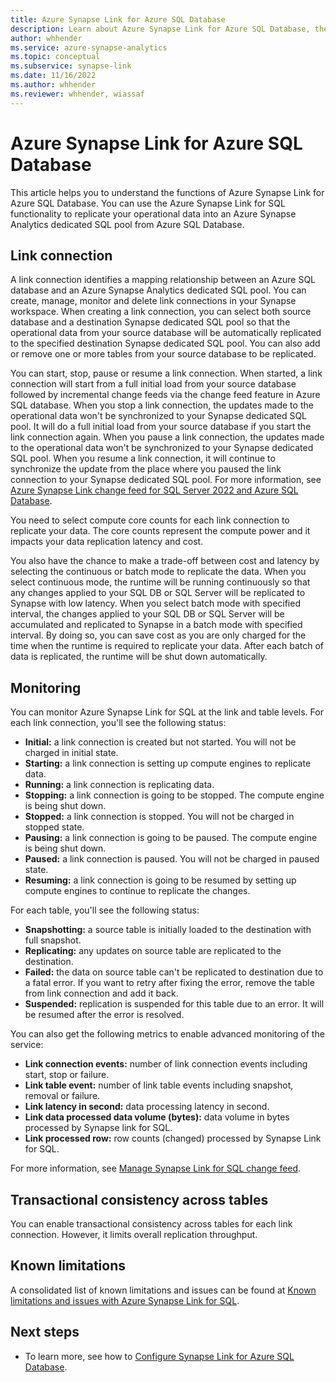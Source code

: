```yaml
---
title: Azure Synapse Link for Azure SQL Database
description: Learn about Azure Synapse Link for Azure SQL Database, the link connection, and monitoring the Synapse Link.
author: whhender
ms.service: azure-synapse-analytics
ms.topic: conceptual
ms.subservice: synapse-link
ms.date: 11/16/2022
ms.author: whhender
ms.reviewer: whhender, wiassaf
---
```


# Azure Synapse Link for Azure SQL Database

This article helps you to understand the functions of Azure Synapse Link for Azure SQL Database. You can use the Azure Synapse Link for SQL functionality to replicate your operational data into an Azure Synapse Analytics dedicated SQL pool from Azure SQL Database.

## Link connection

A link connection identifies a mapping relationship between an Azure SQL database and an Azure Synapse Analytics dedicated SQL pool. You can create, manage, monitor and delete link connections in your Synapse workspace. When creating a link connection, you can select both source database and a destination Synapse dedicated SQL pool so that the operational data from your source database will be automatically replicated to the specified destination Synapse dedicated SQL pool. You can also add or remove one or more tables from your source database to be replicated.

You can start, stop, pause or resume a link connection. When started, a link connection will start from a full initial load from your source database followed by incremental change feeds via the change feed feature in Azure SQL database. When you stop a link connection, the updates made to the operational data won't be synchronized to your Synapse dedicated SQL pool. It will do a full initial load from your source database if you start the link connection again. When you pause a link connection, the updates made to the operational data won't be synchronized to your Synapse dedicated SQL pool. When you resume a link connection, it will continue to synchronize the update from the place where you paused the link connection to your Synapse dedicated SQL pool. For more information, see [Azure Synapse Link change feed for SQL Server 2022 and Azure SQL Database](/sql/sql-server/synapse-link/synapse-link-sql-server-change-feed).

You need to select compute core counts for each link connection to replicate your data. The core counts represent the compute power and it impacts your data replication latency and cost.

You also have the chance to make a trade-off between cost and latency by selecting the continuous or batch mode to replicate the data.  When you select continuous mode, the runtime will be running continuously so that any changes applied to your SQL DB or SQL Server will be replicated to Synapse with low latency. When you select batch mode with specified interval, the changes applied to your SQL DB or SQL Server will be accumulated and replicated to Synapse in a batch mode with specified interval.  By doing so, you can save cost as you are only charged for the time when the runtime is required to replicate your data. After each batch of data is replicated, the runtime will be shut down automatically.

## Monitoring

You can monitor Azure Synapse Link for SQL at the link and table levels. For each link connection, you'll see the following status:

* **Initial:** a link connection is created but not started. You will not be charged in initial state.
* **Starting:** a link connection is setting up compute engines to replicate data.
* **Running:** a link connection is replicating data.
* **Stopping:** a link connection is going to be stopped. The compute engine is being shut down. 
* **Stopped:** a link connection is stopped. You will not be charged in stopped state.
* **Pausing:** a link connection is going to be paused. The compute engine is being shut down. 
* **Paused:** a link connection is paused. You will not be charged in paused state.
* **Resuming:** a link connection is going to be resumed by setting up compute engines to continue to replicate the changes.

For each table, you'll see the following status:

* **Snapshotting:** a source table is initially loaded to the destination with full snapshot.
* **Replicating:** any updates on source table are replicated to the destination.
* **Failed:** the data on source table can't be replicated to destination due to a fatal error. If you want to retry after fixing the error, remove the table from link connection and add it back.
* **Suspended:** replication is suspended for this table due to an error. It will be resumed after the error is resolved. 

You can also get the following metrics to enable advanced monitoring of the service:

* **Link connection events:** number of link connection events including start, stop or failure.
* **Link table event:** number of link table events including snapshot, removal or failure.
* **Link latency in second:** data processing latency in second.
* **Link data processed data volume (bytes):** data volume in bytes processed by Synapse link for SQL.
* **Link processed row:** row counts (changed) processed by Synapse Link for SQL.

For more information, see [Manage Synapse Link for SQL change feed](/sql/sql-server/synapse-link/synapse-link-sql-server-change-feed-manage).

## Transactional consistency across tables

You can enable transactional consistency across tables for each link connection. However, it limits overall replication throughput.

## <a name="known-issues"></a>Known limitations

A consolidated list of known limitations and issues can be found at [Known limitations and issues with Azure Synapse Link for SQL](synapse-link-for-sql-known-issues.md).

## Next steps

* To learn more, see how to [Configure Synapse Link for Azure SQL Database](connect-synapse-link-sql-database.md).
